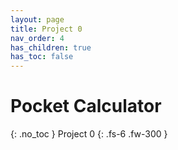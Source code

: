 ```yaml
---
layout: page
title: Project 0
nav_order: 4
has_children: true
has_toc: false
---
```


# Pocket Calculator
{: .no_toc }
Project 0
{: .fs-6 .fw-300 }
